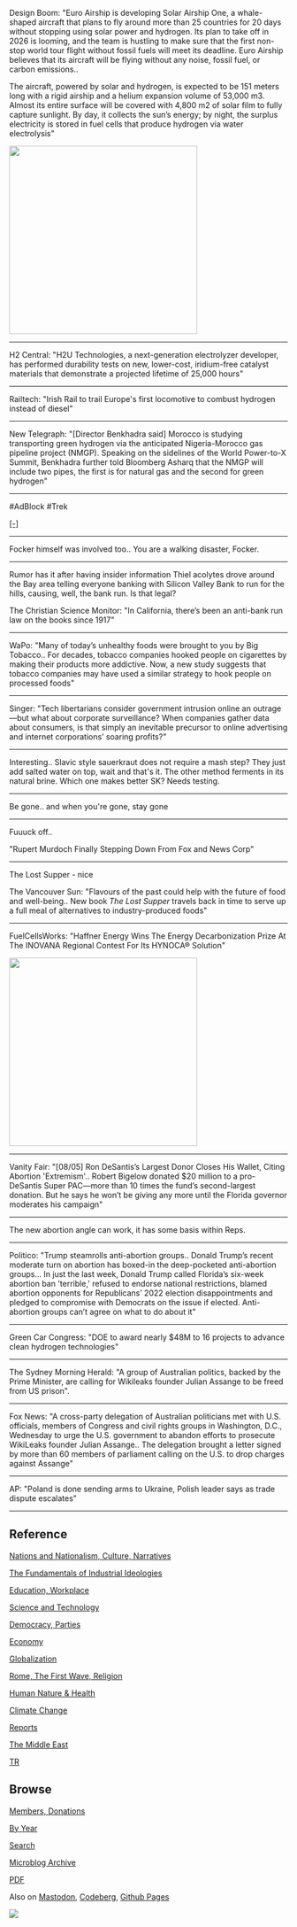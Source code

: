 
Design Boom: "Euro Airship is developing Solar Airship One, a
whale-shaped aircraft that plans to fly around more than 25 countries
for 20 days without stopping using solar power and hydrogen. Its plan
to take off in 2026 is looming, and the team is hustling to make sure
that the first non-stop world tour flight without fossil fuels will
meet its deadline. Euro Airship believes that its aircraft will be
flying without any noise, fossil fuel, or carbon emissions..

The aircraft, powered by solar and hydrogen, is expected to be 151
meters long with a rigid airship and a helium expansion volume of
53,000 m3. Almost its entire surface will be covered with 4,800 m2 of
solar film to fully capture sunlight. By day, it collects the sun’s
energy; by night, the surplus electricity is stored in fuel cells that
produce hydrogen via water electrolysis"

<img width='340' src='https://cdn.fosstodon.org/media_attachments/files/111/093/548/430/368/541/original/6417153b9162f847.png'/> 

---

H2 Central: "H2U Technologies, a next-generation electrolyzer
developer, has performed durability tests on new, lower-cost,
iridium-free catalyst materials that demonstrate a projected lifetime
of 25,000 hours"

---

Railtech: "Irish Rail to trail Europe's first locomotive to combust
hydrogen instead of diesel"

---

New Telegraph: "[Director Benkhadra said] Morocco is studying
transporting green hydrogen via the anticipated Nigeria-Morocco gas
pipeline project (NMGP). Speaking on the sidelines of the World
Power-to-X Summit, Benkhadra further told Bloomberg Asharq that the
NMGP will include two pipes, the first is for natural gas and the
second for green hydrogen"

---

\#AdBlock \#Trek

[[-]](https://social.6bq.de/system/media_attachments/files/111/074/124/004/496/682/original/9f2e734c730aa171.jpg)

---

Focker himself was involved too.. You are a walking disaster, Focker.

---

Rumor has it after having insider information Thiel acolytes drove
around the Bay area telling everyone banking with Silicon Valley Bank
to run for the hills, causing, well, the bank run. Is that legal?

The Christian Science Monitor: "In California, there’s been an
anti-bank run law on the books since 1917"

---

WaPo: "Many of today’s unhealthy foods were brought to you by Big
Tobacco.. For decades, tobacco companies hooked people on cigarettes
by making their products more addictive. Now, a new study suggests
that tobacco companies may have used a similar strategy to hook people
on processed foods"

---

Singer: "Tech libertarians consider government intrusion online an
outrage—but what about corporate surveillance? When companies gather
data about consumers, is that simply an inevitable precursor to online
advertising and internet corporations’ soaring profits?"

---

Interesting.. Slavic style sauerkraut does not require a mash step?
They just add salted water on top, wait and that's it.  The other
method ferments in its natural brine. Which one makes better SK?
Needs testing.

---

Be gone.. and when you're gone, stay gone

---

Fuuuck off..

"Rupert Murdoch Finally Stepping Down From Fox and News Corp"

---

The Lost Supper - nice

The Vancouver Sun: "Flavours of the past could help with the future of
food and well-being.. New book *The Lost Supper* travels back in time
to serve up a full meal of alternatives to industry-produced foods"

---

FuelCellsWorks: "Haffner Energy Wins The Energy Decarbonization Prize
At The INOVANA Regional Contest For Its HYNOCA® Solution"

<img width='340' src='https://s3.eu-central-2.wasabisys.com/mastodonworld/media_attachments/files/111/103/372/712/003/803/original/d564b94adfaa67e8.png'/> 

---

Vanity Fair: "[08/05] Ron DeSantis’s Largest Donor Closes His Wallet,
Citing Abortion 'Extremism'.. Robert Bigelow donated $20 million to a
pro-DeSantis Super PAC—more than 10 times the fund’s second-largest
donation. But he says he won’t be giving any more until the Florida
governor moderates his campaign"

---

The new abortion angle can work, it has some basis within Reps.

---

Politico: "Trump steamrolls anti-abortion groups.. Donald Trump’s
recent moderate turn on abortion has boxed-in the deep-pocketed
anti-abortion groups... In just the last week, Donald Trump called
Florida’s six-week abortion ban 'terrible,' refused to endorse
national restrictions, blamed abortion opponents for Republicans’ 2022
election disappointments and pledged to compromise with Democrats on
the issue if elected. Anti-abortion groups can’t agree on what to do
about it"

---

Green Car Congress: "DOE to award nearly $48M to 16 projects to
advance clean hydrogen technologies"

---

The Sydney Morning Herald: "A group of Australian politics, backed by
the Prime Minister, are calling for Wikileaks founder Julian Assange
to be freed from US prison".

---

Fox News: "A cross-party delegation of Australian politicians met with
U.S. officials, members of Congress and civil rights groups in
Washington, D.C., Wednesday to urge the U.S. government to abandon
efforts to prosecute WikiLeaks founder Julian Assange.. The delegation
brought a letter signed by more than 60 members of parliament calling
on the U.S. to drop charges against Assange"

---

AP: "Poland is done sending arms to Ukraine, Polish leader says as
trade dispute escalates"

---

## Reference

[Nations and Nationalism, Culture, Narratives](0119/2013/02/nations-and-nationalism.html)

[The Fundamentals of Industrial Ideologies](0119/2011/04/fundamentals-of-industrial-ideologies.html)

[Education, Workplace](0119/2017/09/education-workplace.html)

[Science and Technology](0119/2018/09/science-technology.html)

[Democracy, Parties](0119/2016/11/democracy.html)

[Economy](2021/01/economy.html)

[Globalization](0119/2018/09/globalization.html)

[Rome, The First Wave, Religion](0119/2017/12/rome.html)

[Human Nature & Health](2020/07/human-nature.html)

[Climate Change](2022/01/climate.html)

[Reports](2021/01/reports.html)

[The Middle East](0119/2019/07/middleeast.html)

[TR](../tr/index.html)

## Browse

[Members, Donations](2022/08/members.html)

[By Year](years.html)

[Search](search.html)

[Microblog Archive](mbl/index.html)

[PDF](https://drive.google.com/uc?export=view&id=1FSi-1MnqXVq_PVTEXzzflwN8-7h92N_R)

Also on 
[Mastodon](https://fosstodon.org/@muratk5n),
[Codeberg](https://muratk5n.codeberg.page/en/),
[Github Pages](https://muratk5n.github.io/thirdwave/en/)

<img src='https://drive.google.com/uc?export=view&id=1zsIeciFSvlr-sWB84Tc0mfZ_NYqn9VQx'/> 





